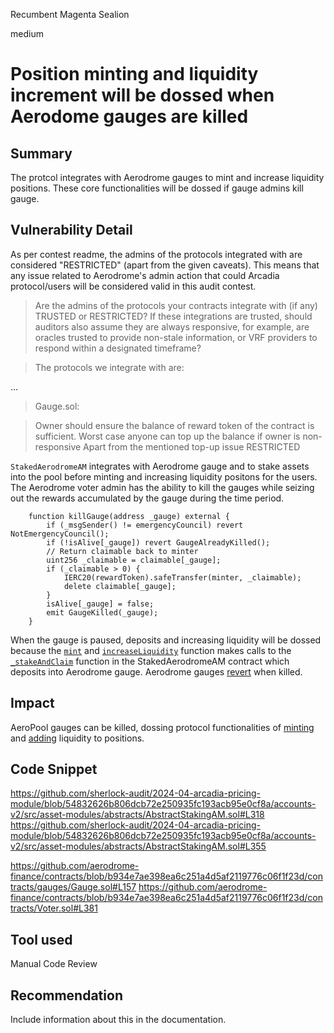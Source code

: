 Recumbent Magenta Sealion

medium

# Position minting and liquidity increment will be dossed when Aerodome gauges are killed

## Summary
The protcol integrates with Aerodrome gauges to mint and increase liquidity positions. These core functionalities will be dossed if gauge admins kill gauge.

## Vulnerability Detail

As per contest readme, the admins of the protocols integrated with are considered "RESTRICTED" (apart from the given caveats). This means that any issue related to Aerodrome's admin action that could Arcadia protocol/users will be considered valid in this audit contest.

> Are the admins of the protocols your contracts integrate with (if any) TRUSTED or RESTRICTED? If these integrations are trusted, should auditors also assume they are always responsive, for example, are oracles trusted to provide non-stale information, or VRF providers to respond within a designated timeframe?

> The protocols we integrate with are:

...
> Gauge.sol:

> Owner should ensure the balance of reward token of the contract is sufficient.
> Worst case anyone can top up the balance if owner is non-responsive
> Apart from the mentioned top-up issue RESTRICTED

`StakedAerodromeAM` integrates with Aerodrome gauge and to stake assets into the pool before minting and increasing liquidity positons for the users. The Aerodrome voter admin has the ability to kill the gauges while seizing out the rewards accumulated by the gauge during the time period. 

```solidity
    function killGauge(address _gauge) external {
        if (_msgSender() != emergencyCouncil) revert NotEmergencyCouncil();
        if (!isAlive[_gauge]) revert GaugeAlreadyKilled();
        // Return claimable back to minter
        uint256 _claimable = claimable[_gauge];
        if (_claimable > 0) {
            IERC20(rewardToken).safeTransfer(minter, _claimable);
            delete claimable[_gauge];
        }
        isAlive[_gauge] = false;
        emit GaugeKilled(_gauge);
    }
```

When the gauge is paused, deposits and increasing liquidity will be dossed because the [`mint`](https://github.com/sherlock-audit/2024-04-arcadia-pricing-module/blob/54832626b806dcb72e250935fc193acb95e0cf8a/accounts-v2/src/asset-modules/abstracts/AbstractStakingAM.sol#L318) and [`increaseLiquidity`](https://github.com/sherlock-audit/2024-04-arcadia-pricing-module/blob/54832626b806dcb72e250935fc193acb95e0cf8a/accounts-v2/src/asset-modules/abstracts/AbstractStakingAM.sol#L355) function makes calls to the [`_stakeAndClaim`](https://github.com/sherlock-audit/2024-04-arcadia-pricing-module/blob/54832626b806dcb72e250935fc193acb95e0cf8a/accounts-v2/src/asset-modules/Aerodrome-Finance/StakedAerodromeAM.sol#L96) function in the StakedAerodromeAM contract which deposits into Aerodrome gauge. Aerodrome gauges [revert](https://github.com/aerodrome-finance/contracts/blob/b934e7ae398ea6c251a4d5af2119776c06f1f23d/contracts/gauges/Gauge.sol#L157) when killed.
## Impact
AeroPool gauges can be killed, dossing protocol functionalities of [minting](https://github.com/sherlock-audit/2024-04-arcadia-pricing-module/blob/54832626b806dcb72e250935fc193acb95e0cf8a/accounts-v2/src/asset-modules/abstracts/AbstractStakingAM.sol#L289C1-L324C6) and [adding](https://github.com/sherlock-audit/2024-04-arcadia-pricing-module/blob/54832626b806dcb72e250935fc193acb95e0cf8a/accounts-v2/src/asset-modules/abstracts/AbstractStakingAM.sol#L331) liquidity to positions.

## Code Snippet

https://github.com/sherlock-audit/2024-04-arcadia-pricing-module/blob/54832626b806dcb72e250935fc193acb95e0cf8a/accounts-v2/src/asset-modules/abstracts/AbstractStakingAM.sol#L318
https://github.com/sherlock-audit/2024-04-arcadia-pricing-module/blob/54832626b806dcb72e250935fc193acb95e0cf8a/accounts-v2/src/asset-modules/abstracts/AbstractStakingAM.sol#L355

https://github.com/aerodrome-finance/contracts/blob/b934e7ae398ea6c251a4d5af2119776c06f1f23d/contracts/gauges/Gauge.sol#L157
https://github.com/aerodrome-finance/contracts/blob/b934e7ae398ea6c251a4d5af2119776c06f1f23d/contracts/Voter.sol#L381

## Tool used
Manual Code Review

## Recommendation
Include information about this in the documentation.
